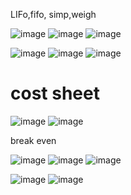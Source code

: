 




LIFo,fifo, simp,weigh



![image](https://github.com/Collegehive/Notes/assets/159722383/b4225e29-38de-41d3-8865-d40df004c40e)
![image](https://github.com/Collegehive/Notes/assets/159722383/1f38d12b-9c20-4524-9bc7-54b17875a123)
![image](https://github.com/Collegehive/Notes/assets/159722383/fcc8d3fd-1f92-4345-bcf5-83a2f1a808c8)

![image](https://github.com/Collegehive/Notes/assets/159722383/feaba3ee-836c-4aa8-a148-05cb71ae2666)
![image](https://github.com/Collegehive/Notes/assets/159722383/d341c08e-e675-47ba-9655-8275a8f8468a)
![image](https://github.com/Collegehive/Notes/assets/159722383/78b15b48-dfd8-40e5-8e82-4e0b77365bc0)





# cost sheet

![image](https://github.com/Collegehive/Notes/assets/159722383/4934f551-cb36-4d5d-9093-499a043e498f)
![image](https://github.com/Collegehive/Notes/assets/159722383/4faa841e-e8db-4858-b7a3-1857ca39fcb3)

break even 

![image](https://github.com/Collegehive/Notes/assets/159722383/e51f7afb-1cc9-4cce-93f8-d37dde6015c8)
![image](https://github.com/Collegehive/Notes/assets/159722383/44da03ab-692a-4066-8745-6f2dd688fd40)
![image](https://github.com/Collegehive/Notes/assets/159722383/0b8f5d7a-e87c-4897-bf62-a34cd6e8a135)

![image](https://github.com/Collegehive/Notes/assets/159722383/71b192fb-c067-4f90-a470-03d81a5cd3f1)
![image](https://github.com/Collegehive/Notes/assets/159722383/9776af7d-a2be-4230-a206-adf631f42831)












